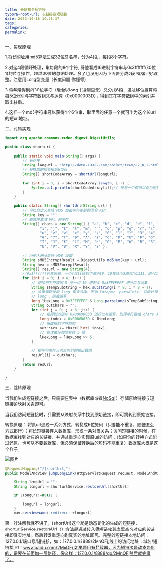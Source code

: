 ```yaml
---
title: 长链接变短链接
typora-root-url: 长链接变短链接
date: 2023-10-18 16:38:37
tags: 
categories:
permalink:
---
```


一、实现原理

1.将长网址用md5算法生成32位签名串，分为4段,，每段8个字符。

2.对这4段循环处理，取每段的8个字符, 将他看成16进制字符串与0x3fffffff(30位1)的位与操作，超过30位的忽略处理。多了也没用因为下面要分成6段  嘿嘿正好取整。注意用Long型变量（长度问题  你懂得）

3.将每段得到的30位字符（后台以long十进制显示）又分成6段，通过移位运算将每5位分别与字符数组求与运算（0x0000003D），得到其在字符数组中的索引并取出拼串。

4.这样一个md5字符串可以获得4个6位串，取里面的任意一个就可作为这个长url的短url地址。

二、代码实现

```java
import org.apache.commons.codec.digest.DigestUtils;  
  
public class ShortUrl {  
      
    public static void main(String[] args) {  
        // 长连接  
        String longUrl = "http://data.13322.com/basket/team/27_0_1.html";  
        // 转换成的短链接后6位码  
        String[] shortCodeArray = shortUrl(longUrl);  
          
        for (int i = 0; i < shortCodeArray.length; i++) {  
            System.out.println(shortCodeArray[i]);// 任意一个都可以作为短链接码  
        }  
    }  
  
    public static String[] shortUrl(String url) {  
        // 可以自定义生成 MD5 加密字符传前的混合 KEY  
        String key = "";  
        // 要使用生成 URL 的字符  
        String[] chars = new String[] { "a", "b", "c", "d", "e", "f", "g", "h",  
                "i", "j", "k", "l", "m", "n", "o", "p", "q", "r", "s", "t",  
                "u", "v", "w", "x", "y", "z", "0", "1", "2", "3", "4", "5",  
                "6", "7", "8", "9", "A", "B", "C", "D", "E", "F", "G", "H",  
                "I", "J", "K", "L", "M", "N", "O", "P", "Q", "R", "S", "T",  
                "U", "V", "W", "X", "Y", "Z" };  
  
        // 对传入网址进行 MD5 加密  
        String sMD5EncryptResult = DigestUtils.md5Hex(key + url);  
        String hex = sMD5EncryptResult;  
        String[] resUrl = new String[4];  
        //0x3ffffff的意思是，一个f在16进制中表示15，15转换为2进制为1111，即4位，所以6个f一共是24位；3转换为2进制为11，即2位，所以24+2=26位，也就代表了26个字母
        for (int i = 0; i < 4; i++) {  
            // 把加密字符按照 8 位一组 16 进制与 0x3FFFFFFF 进行位与运算  
            String sTempSubString = hex.substring(i * 8, i * 8 + 8);  
            // 这里需要使用 long 型来转换，因为 Inteper .parseInt() 只能处理 31 位 , 首位为符号位 , 如果不用  
            // long ，则会越界  
            long lHexLong = 0x3FFFFFFF & Long.parseLong(sTempSubString, 16);  
            String outChars = "";  
            for (int j = 0; j < 6; j++) {  
                // 把得到的值与 0x0000003D 进行位与运算，取得字符数组 chars 索引  
                long index = 0x0000003D & lHexLong;  
                // 把取得的字符相加  
                outChars += chars[(int) index];  
                // 每次循环按位右移 5 位  
                lHexLong = lHexLong >> 5;  
            }  
  
            // 把字符串存入对应索引的输出数组  
            resUrl[i] = outChars;  
        }  
        return resUrl;  
    }  
  
}
```

三、跳转原理

当我们生成短链接之后，只需要在表中（数据库或者[NoSql](https://www.yisu.com/mongodb) ）存储原始链接与短链接的映射关系即可。

当我们访问短链接时，只需要从映射关系中找到原始链接，即可跳转到原始链接。

转换原理： 将原url通过一系列方式，转换成6位短码（只要能不重复，随便怎么方式都行）；将长短链接存入数据库，形成一条对应关系；访问短链接的时候，在数据库找到对应的长链接，并通过重定向实现原url的访问；（如果你的转换方式能过还原，也可以不要数据库，但必须保证转换后的短码不能重复）数据库大概是这个样子。

![图片](./clip_image002.gif)



```java
@RequestMapping("/{shortUrl}")     
public ModelAndView jumpLongLink(HttpServletRequest request, ModelAndView mav, @PathVariable("shortUrl")String shortUrl) {

    String longUrl = "";
    String longurl = shorturlService.restoreUrl(shortUrl);

    if (longUrl!=null) {

        longUrl = longurl;
    }
    mav.setViewName("redirect:"+longurl)
```

第一行注解我就不讲了，{shortUrl}这个就是动态变化的生成的短链接，shorturlService.restoreUrl（）方法是通过传入得短链接到库里查询对应的长链接即真实地址。然后转发重定向到真实的地址即可。完整的短链接本地访问：127.0.0.1/端口号/短链接，如：127.0.0.1/8888/2MnQFj,线上的访问地址：域名/短链接,如：www.baidu.com/2MnQFj,如果项目有拦截器，因为短链接是动态变化的，需要在前面加一层路径，像这样：127.0.0.1/8888/go/2MnQFj然后就完事了。



